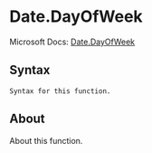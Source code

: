 ---
---

# Date.DayOfWeek

Microsoft Docs: [Date.DayOfWeek](https://docs.microsoft.com/en-us/powerquery-m/date-dayofweek)

## Syntax

```
Syntax for this function.
```

## About

About this function.

